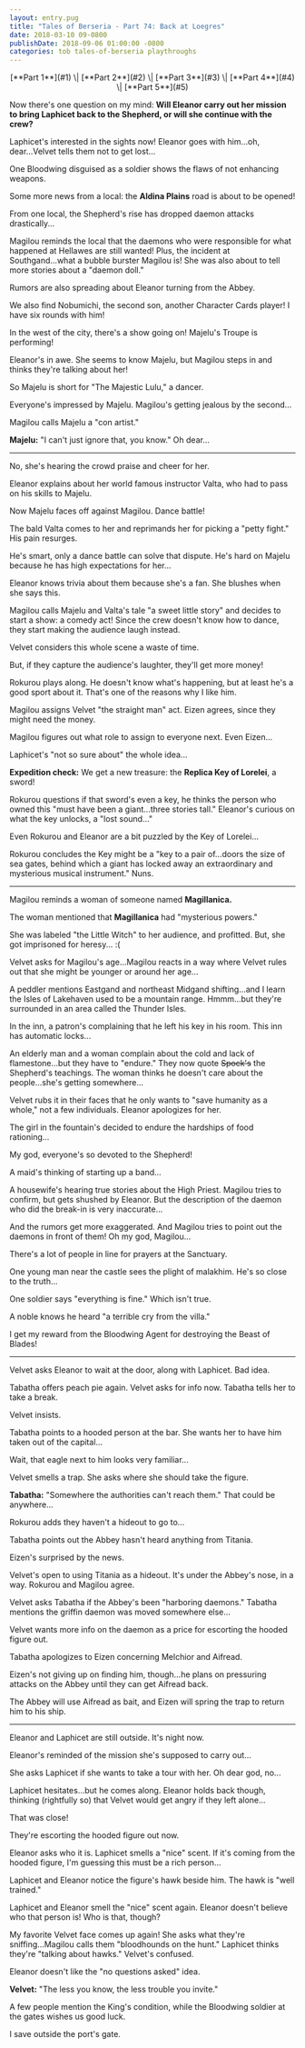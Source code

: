 ```yaml
---
layout: entry.pug
title: "Tales of Berseria - Part 74: Back at Loegres"
date: 2018-03-10 09-0800
publishDate: 2018-09-06 01:00:00 -0800
categories: tob tales-of-berseria playthroughs
---
```


<p style="text-align: center;" markdown="1">[**Part 1**](#1) \| [**Part 2**](#2) \| [**Part 3**](#3) \| [**Part 4**](#4) \| [**Part 5**](#5)</p>

<a name="1"></a>

Now there's one question on my mind: **Will Eleanor carry out her mission to bring Laphicet back to the Shepherd, or will she continue with the crew?**

Laphicet's interested in the sights now! Eleanor goes with him...oh, dear...Velvet tells them not to get lost...

One Bloodwing disguised as a soldier shows the flaws of not enhancing weapons.

Some more news from a local: the **Aldina Plains** road is about to be opened!

From one local, the Shepherd's rise has dropped daemon attacks drastically...

Magilou reminds the local that the daemons who were responsible for what happened at Hellawes are still wanted! Plus, the incident at Southgand...what a bubble burster Magilou is! She was also about to tell more stories about a "daemon doll."

Rumors are also spreading about Eleanor turning from the Abbey.

We also find Nobumichi, the second son, another Character Cards player! I have six rounds with him!

In the west of the city, there's a show going on! Majelu's Troupe is performing!

Eleanor's in awe. She seems to know Majelu, but Magilou steps in and thinks they're talking about her!

So Majelu is short for "The Majestic Lulu," a dancer.

Everyone's impressed by Majelu. Magilou's getting jealous by the second...

Magilou calls Majelu a "con artist."

**Majelu:** "I can't just ignore that, you know." Oh dear...

<a name="2"></a>

---

No, she's hearing the crowd praise and cheer for her.

Eleanor explains about her world famous instructor Valta, who had to pass on his skills to Majelu.

Now Majelu faces off against Magilou. Dance battle!

The bald Valta comes to her and reprimands her for picking a "petty fight." His pain resurges. 

He's smart, only a dance battle can solve that dispute. He's hard on Majelu because he has high expectations for her...

Eleanor knows trivia about them because she's a fan. She blushes when she says this.

Magilou calls Majelu and Valta's tale "a sweet little story" and decides to start a show: a comedy act! Since the crew doesn't know how to dance, they start making the audience laugh instead.

Velvet considers this whole scene a waste of time.

But, if they capture the audience's laughter, they'll get more money!

Rokurou plays along. He doesn't know what's happening, but at least he's a good sport about it. That's one of the reasons why I like him.

Magilou assigns Velvet "the straight man" act. Eizen agrees, since they might need the money.

Magilou figures out what role to assign to everyone next. Even Eizen...

Laphicet's "not so sure about" the whole idea...

**Expedition check:** We get a new treasure: the **Replica Key of Lorelei**, a sword!

Rokurou questions if that sword's even a key, he thinks the person who owned this "must have been a giant...three stories tall." Eleanor's curious on what the key unlocks, a "lost sound..."

Even Rokurou and Eleanor are a bit puzzled by the Key of Lorelei...

Rokurou concludes the Key might be a "key to a pair of...doors the size of sea gates, behind which a giant has locked away an extraordinary and mysterious musical instrument." Nuns.

<a name="3"></a>

---

Magilou reminds a woman of someone named **Magillanica.**

The woman mentioned that **Magillanica** had "mysterious powers."

She was labeled "the Little Witch" to her audience, and profitted. But, she got imprisoned for heresy... :(

Velvet asks for Magilou's age...Magilou reacts in a way where Velvet rules out that she might be younger or around her age...

A peddler mentions Eastgand and northeast Midgand shifting...and I learn the Isles of Lakehaven used to be a mountain range. Hmmm...but they're surrounded in an area called the Thunder Isles.

In the inn, a patron's complaining that he left his key in his room. This inn has automatic locks...

An elderly man and a woman complain about the cold and lack of flamestone...but they have to "endure." They now quote ~~Spock's~~ the Shepherd's teachings. The woman thinks he doesn't care about the people...she's getting somewhere...

Velvet rubs it in their faces that he only wants to "save humanity as a whole," not a few individuals. Eleanor apologizes for her.

The girl in the fountain's decided to endure the hardships of food rationing...

My god, everyone's so devoted to the Shepherd!

A maid's thinking of starting up a band...

A housewife's hearing true stories about the High Priest. Magilou tries to confirm, but gets shushed by Eleanor. But the description of the daemon who did the break-in is very inaccurate...

And the rumors get more exaggerated. And Magilou tries to point out the daemons in front of them! Oh my god, Magilou...

There's a lot of people in line for prayers at the Sanctuary.

One young man near the castle sees the plight of malakhim. He's so close to the truth...

One soldier says "everything is fine." Which isn't true.

A noble knows he heard "a terrible cry from the villa."

I get my reward from the Bloodwing Agent for destroying the Beast of Blades!

<a name="4"></a>

---

Velvet asks Eleanor to wait at the door, along with Laphicet. Bad idea.

Tabatha offers peach pie again. Velvet asks for info now. Tabatha tells her to take a break.

Velvet insists.

Tabatha points to a hooded person at the bar. She wants her to have him taken out of the capital...

Wait, that eagle next to him looks very familiar...

Velvet smells a trap. She asks where she should take the figure.

**Tabatha:** "Somewhere the authorities can't reach them." That could be anywhere...

Rokurou adds they haven't a hideout to go to...

Tabatha points out the Abbey hasn't heard anything from Titania.

Eizen's surprised by the news.

Velvet's open to using Titania as a hideout. It's under the Abbey's nose, in a way. Rokurou and Magilou agree.

Velvet asks Tabatha if the Abbey's been "harboring daemons." Tabatha mentions the griffin daemon was moved somewhere else...

Velvet wants more info on the daemon as a price for escorting the hooded figure out.

Tabatha apologizes to Eizen concerning Melchior and Aifread.

Eizen's not giving up on finding him, though...he plans on pressuring attacks on the Abbey until they can get Aifread back.

The Abbey will use Aifread as bait, and Eizen will spring the trap to return him to his ship.

<a name="5"></a>

---

Eleanor and Laphicet are still outside. It's night now.

Eleanor's reminded of the mission she's supposed to carry out...

She asks Laphicet if she wants to take a tour with her. Oh dear god, no...

Laphicet hesitates...but he comes along. Eleanor holds back though, thinking (rightfully so) that Velvet would get angry if they left alone...

That was close!

They're escorting the hooded figure out now.

Eleanor asks who it is. Laphicet smells a "nice" scent. If it's coming from the hooded figure, I'm guessing this must be a rich person...

Laphicet and Eleanor notice the figure's hawk beside him. The hawk is "well trained."

Laphicet and Eleanor smell the "nice" scent again. Eleanor doesn't believe who that person is! Who is that, though?

My favorite Velvet face comes up again! She asks what they're sniffing...Magilou calls them "bloodhounds on the hunt." Laphicet thinks they're "talking about hawks." Velvet's confused.

Eleanor doesn't like the "no questions asked" idea.

**Velvet:** "The less you know, the less trouble you invite."

A few people mention the King's condition, while the Bloodwing soldier at the gates wishes us good luck.

I save outside the port's gate.